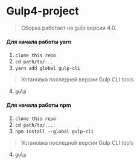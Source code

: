 # Gulp4-project

> Сборка работает на gulp версии 4.0. 

#### Для начала работы yarn

1. ```clone this repo```
2. ```cd path/to/...```
3. ```yarn add global gulp-cli```  
> Установка последней версии Gulp CLI tools

4. ```gulp```

#### Для начала работы npm

1. ```clone this repo```
2. ```cd path/to/...```
3. ```npm install --global gulp-cli```  
> Установка последней версии Gulp CLI tools

4. ```gulp```
